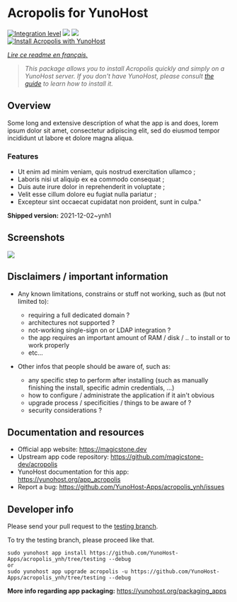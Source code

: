 <!--
N.B.: This README was automatically generated by https://github.com/YunoHost/apps/tree/master/tools/README-generator
It shall NOT be edited by hand.
-->

# Acropolis for YunoHost

[![Integration level](https://dash.yunohost.org/integration/acropolis.svg)](https://dash.yunohost.org/appci/app/acropolis) ![](https://ci-apps.yunohost.org/ci/badges/acropolis.status.svg) ![](https://ci-apps.yunohost.org/ci/badges/acropolis.maintain.svg)  
[![Install Acropolis with YunoHost](https://install-app.yunohost.org/install-with-yunohost.svg)](https://install-app.yunohost.org/?app=acropolis)

*[Lire ce readme en français.](./README_fr.md)*

> *This package allows you to install Acropolis quickly and simply on a YunoHost server.
If you don't have YunoHost, please consult [the guide](https://yunohost.org/#/install) to learn how to install it.*

## Overview

Some long and extensive description of what the app is and does, lorem ipsum dolor sit amet, consectetur adipiscing elit, sed do eiusmod tempor incididunt ut labore et dolore magna aliqua.

### Features

- Ut enim ad minim veniam, quis nostrud exercitation ullamco ;
- Laboris nisi ut aliquip ex ea commodo consequat ;
- Duis aute irure dolor in reprehenderit in voluptate ;
- Velit esse cillum dolore eu fugiat nulla pariatur ;
- Excepteur sint occaecat cupidatat non proident, sunt in culpa."


**Shipped version:** 2021-12-02~ynh1



## Screenshots

![](./doc/screenshots/example.jpg)

## Disclaimers / important information

* Any known limitations, constrains or stuff not working, such as (but not limited to):
    * requiring a full dedicated domain ?
    * architectures not supported ?
    * not-working single-sign on or LDAP integration ?
    * the app requires an important amount of RAM / disk / .. to install or to work properly
    * etc...

* Other infos that people should be aware of, such as:
    * any specific step to perform after installing (such as manually finishing the install, specific admin credentials, ...)
    * how to configure / administrate the application if it ain't obvious
    * upgrade process / specificities / things to be aware of ?
    * security considerations ?

## Documentation and resources

* Official app website: https://magicstone.dev
* Upstream app code repository: https://github.com/magicstone-dev/acropolis
* YunoHost documentation for this app: https://yunohost.org/app_acropolis
* Report a bug: https://github.com/YunoHost-Apps/acropolis_ynh/issues

## Developer info

Please send your pull request to the [testing branch](https://github.com/YunoHost-Apps/acropolis_ynh/tree/testing).

To try the testing branch, please proceed like that.
```
sudo yunohost app install https://github.com/YunoHost-Apps/acropolis_ynh/tree/testing --debug
or
sudo yunohost app upgrade acropolis -u https://github.com/YunoHost-Apps/acropolis_ynh/tree/testing --debug
```

**More info regarding app packaging:** https://yunohost.org/packaging_apps